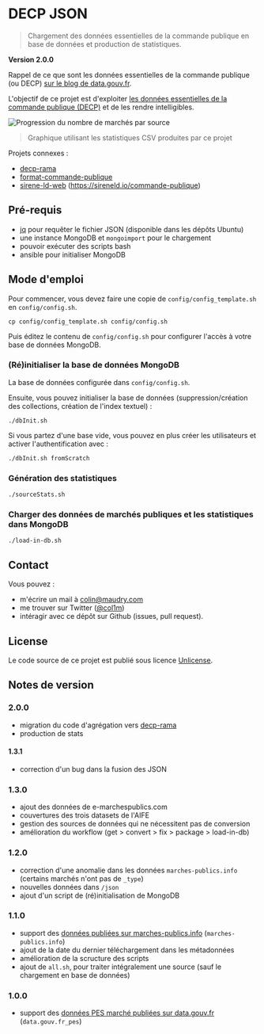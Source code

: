 # DECP JSON

> Chargement des données essentielles de la commande publique en base de données et production de statistiques.

**Version 2.0.0**

Rappel de ce que sont les données essentielles de la commande publique (ou DECP) [sur le blog de data.gouv.fr](https://www.data.gouv.fr/fr/posts/le-point-sur-les-donnees-essentielles-de-la-commande-publique/).

L'objectif de ce projet est d'exploiter [les données essentielles de la commande publique (DECP)](https://www.data.gouv.fr/fr/datasets/5cd57bf68b4c4179299eb0e9/) et de les rendre intelligibles.

![Progression du nombre de marchés par source](https://plot.ly/~ColinMaudry/1.png)

> Graphique utilisant les statistiques CSV produites par ce projet

Projets connexes :

- [decp-rama](https://github.com/etalab/decp-rama)
- [format-commande-publique](https://github.com/etalab/format-commande-publique)
- [sirene-ld-web](https://github.com/ColinMaudry/sirene-ld-web) (https://sireneld.io/commande-publique)

## Pré-requis

- [jq](https://stedolan.github.io/jq/) pour requêter le fichier JSON (disponible dans les dépôts Ubuntu)
- une instance MongoDB et `mongoimport` pour le chargement
- pouvoir exécuter des scripts bash
- ansible pour initialiser MongoDB

## Mode d'emploi

Pour commencer, vous devez faire une copie de `config/config_template.sh` en `config/config.sh`.

```
cp config/config_template.sh config/config.sh
```

Puis éditez le contenu de `config/config.sh` pour configurer l'accès à votre base de données MongoDB.

### (Ré)initialiser la base de données MongoDB

La base de données configurée dans `config/config.sh`.

Ensuite, vous pouvez initialiser la base de données (suppression/création des collections, création de l'index textuel) :

```
./dbInit.sh
```

Si vous partez d'une base vide, vous pouvez en plus créer les utilisateurs et activer l'authentification avec :

```
./dbInit.sh fromScratch
```

### Génération des statistiques

```
./sourceStats.sh
```

### Charger des données de marchés publiques et les statistiques dans MongoDB

```
./load-in-db.sh
```

## Contact

Vous pouvez :

- m'écrire un mail à colin@maudry.com
- me trouver sur Twitter ([@col1m](https://twitter.com/col1m))
- intéragir avec ce dépôt sur Github (issues, pull request).

## License

Le code source de ce projet est publié sous licence [Unlicense](http://unlicense.org).

## Notes de version

### 2.0.0

- migration du code d'agrégation vers [decp-rama](https://github.com/etalab/decp-rama)
- production de stats

#### 1.3.1

- correction d'un bug dans la fusion des JSON

### 1.3.0

- ajout des données de e-marchespublics.com
- couvertures des trois datasets de l'AIFE
- gestion des sources de données qui ne nécessitent pas de conversion
- amélioration du workflow (get > convert > fix > package > load-in-db)

### 1.2.0

- correction d'une anomalie dans les données `marches-publics.info` (certains marchés n'ont pas de `_type`)
- nouvelles données dans `/json`
- ajout d'un script de (ré)initialisation de MongoDB

### 1.1.0

- support des [données publiées sur marches-publics.info](https://www.marches-publics.info/mpiaws/index.cfm) (`marches-publics.info`)
- ajout de la date du dernier téléchargement dans les métadonnées
- amélioration de la scructure des scripts
- ajout de `all.sh`, pour traiter intégralement une source (sauf le chargement en base de données)

### 1.0.0

- support des [données PES marché publiées sur data.gouv.fr](https://www.data.gouv.fr/fr/datasets/5bd0b6fd8b4c413d0801dc57/) (`data.gouv.fr_pes`)
